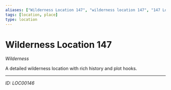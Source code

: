 ```yaml
---
aliases: ["Wilderness Location 147", "wilderness location 147", "147 Location Wilderness"]
tags: [location, place]
type: location
---
```


# Wilderness Location 147

*Wilderness*

A detailed wilderness location with rich history and plot hooks.

---
*ID: LOC00146*